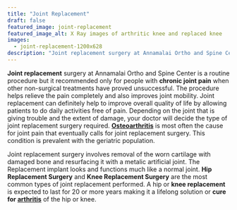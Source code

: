 ```yaml
---
title: "Joint Replacement"
draft: false
featured_image: joint-replacement
featured_image_alt: X Ray images of arthritic knee and replaced knee
images:
  - joint-replacement-1200x628
description: "Joint replacement surgery at Annamalai Ortho and Spine Center is a routine procedure but it recommended only for people with chronic joint pain when other non-surgical treatments have proved unsuccessful. The procedure helps relieve the pain completely and also improves joint mobility."
---
```


**Joint replacement** surgery at Annamalai Ortho and Spine Center is a routine procedure but it recommended only for people with **chronic joint pain** when other non-surgical treatments have proved unsuccessful. The procedure helps relieve the pain completely and also improves joint mobility. <!--more--> Joint replacement can definitely help to improve overall quality of life by allowing patients to do daily activities free of pain. Depending on the joint that is giving trouble and the extent of damage, your doctor will decide the type of joint replacement surgery required. [**Osteoarthritis**](/arthritis-management) is most often the cause for joint pain that eventually calls for joint replacement surgery. This condition is prevalent with the geriatric population.

Joint replacement surgery involves removal of the worn cartilage with damaged bone and resurfacing it with a metalic artificial joint. The Replacement implant looks and functions much like a normal joint. **Hip Replacement Surgery** and **Knee Replacement Surgery** are the most common types of joint replacement performed. A hip or **knee replacement** is expected to last for 20 or more years making it a lifelong solution or **cure for [arthritis](/arthritis-management)** of the hip or knee.

